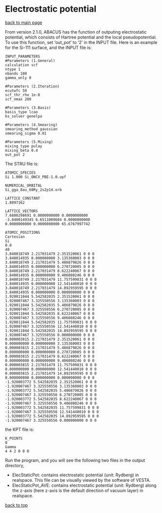 # Electrostatic potential
[back to main page](../../README.md)

From version 2.1.0, ABACUS has the function of outputing electrostatic potential, which consists of Hartree potential and the local pseudopotential. To use this function, set ‘out_pot’ to ‘2’ in the INPUT file. Here is an example for the Si-111 surface, and the INPUT file is:

```
INPUT_PARAMETERS
#Parameters (1.General)
calculation scf
ntype 1
nbands 100
gamma_only 0

#Parameters (2.Iteration)
ecutwfc 50
scf_thr_rho 1e-8
scf_nmax 200

#Parameters (3.Basis)
basis_type lcao
ks_solver genelpa

#Parameters (4.Smearing)
smearing_method gaussian
smearing_sigma 0.01

#Parameters (5.Mixing)
mixing_type pulay
mixing_beta 0.4
out_pot 2
```

The STRU file is:

```
ATOMIC_SPECIES
Si 1.000 Si_ONCV_PBE-1.0.upf

NUMERICAL_ORBITAL
Si_gga_8au_60Ry_2s2p1d.orb

LATTICE_CONSTANT
1.8897162

LATTICE_VECTORS
7.6800298691 0.0000000000 0.0000000000
-3.8400149345 6.6511009684 0.0000000000
0.0000000000 0.0000000000 65.6767997742

ATOMIC_POSITIONS
Cartesian
Si
0.0
40
3.840018749 2.217031479 2.351520061 0 0 0
3.840014935 0.000000000 3.135360003 0 0 0
3.840018749 2.217031479 5.486879826 0 0 0
3.840014935 0.000000000 6.270720005 0 0 0
3.840018749 2.217031479 8.622240067 0 0 0
3.840014935 0.000000000 9.406080246 0 0 0
3.840018749 2.217031479 11.757599831 0 0 0
3.840014935 0.000000000 12.541440010 0 0 0
3.840018749 2.217031479 14.892959595 0 0 0
3.840014935 0.000000000 0.000000000 0 0 0
1.920011044 5.542582035 2.351520061 0 0 0
1.920007467 3.325550556 3.135360003 0 0 0
1.920011044 5.542582035 5.486879826 0 0 0
1.920007467 3.325550556 6.270720005 0 0 0
1.920011044 5.542582035 8.622240067 0 0 0
1.920007467 3.325550556 9.406080246 0 0 0
1.920011044 5.542582035 11.757599831 0 0 0
1.920007467 3.325550556 12.541440010 0 0 0
1.920011044 5.542582035 14.892959595 0 0 0
1.920007467 3.325550556 0.000000000 0 0 0
0.000003815 2.217031479 2.351520061 0 0 0
0.000000000 0.000000000 3.135360003 0 0 0
0.000003815 2.217031479 5.486879826 0 0 0
0.000000000 0.000000000 6.270720005 0 0 0
0.000003815 2.217031479 8.622240067 0 0 0
0.000000000 0.000000000 9.406080246 0 0 0
0.000003815 2.217031479 11.757599831 0 0 0
0.000000000 0.000000000 12.541440010 0 0 0
0.000003815 2.217031479 14.892959595 0 0 0
0.000000000 0.000000000 0.000000000 0 0 0
-1.920003772 5.542582035 2.351520061 0 0 0
-1.920007467 3.325550556 3.135360003 0 0 0
-1.920003772 5.542582035 5.486879826 0 0 0
-1.920007467 3.325550556 6.270720005 0 0 0
-1.920003772 5.542582035 8.622240067 0 0 0
-1.920007467 3.325550556 9.406080246 0 0 0
-1.920003772 5.542582035 11.757599831 0 0 0
-1.920007467 3.325550556 12.541440010 0 0 0
-1.920003772 5.542582035 14.892959595 0 0 0
-1.920007467 3.325550556 0.000000000 0 0 0
```

the KPT file is:
```
K_POINTS
0
Gamma
4 4 2 0 0 0
```

Run the program, and you will see the following two files in the output directory,

- ElecStaticPot: contains electrostatic potential (unit: Rydberg) in realspace. This file can be visually viewed by the software of VESTA.
- ElecStaticPot_AVE: contains electrostatic potential (unit: Rydberg) along the z-axis (here z-axis is the default direction of vacuum layer) in realspace.

[back to top](#electrostatic-potential)